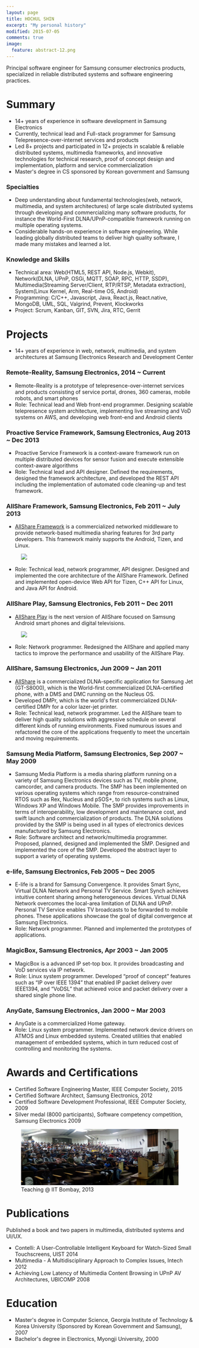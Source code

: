 ```yaml
---
layout: page
title: HOCHUL SHIN
excerpt: "My personal history"
modified: 2015-07-05
comments: true
image:
  feature: abstract-12.png
---
```


Principal software engineer for Samsung consumer electronics products, specialized in reliable distributed systems and software engineering practices. 


# Summary #

- 14+ years of experience in software development in Samsung Electronics 
- Currently, technical lead and Full-stack programmer for Samsung Telepresence-over-internet services and products
- Led 8+ projects and participated in 12+ projects in scalable & reliable distributed systems, multimedia frameworks, and innovative technologies for technical research, proof of concept design and implementation, platform and service commercialization
- Master's degree in CS sponsored by Korean government and Samsung

### Specialties ###

- Deep understanding about fundamental technologies(web, network, multimedia, and system architectures) of large scale distributed systems through developing and commercializing many software products, for instance the World-First DLNA/UPnP-compatible framework running on multiple operating systems. 
- Considerable hands-on experience in software engineering. While leading globally distributed teams to deliver high quality software, I made many mistakes and learned a lot.
	

### Knowledge and Skills ###

- Technical area: Web(HTML5, REST API, Node.js, Webkit), Network(DLNA, UPnP, OSGi, MQTT, SOAP, RPC, HTTP, SSDP), Multimedia(Streaming Server/Client, RTP/RTSP, Metadata extraction), System(Linux Kernel, Arm, Real-time OS, Android) 
- Programming:  C/C++, Javascript, Java, React.js, React.native, MongoDB, UML, SQL, Valgrind, Prevent, Klockworks
- Project: Scrum, Kanban, GIT, SVN, Jira, RTC, Gerrit

# Projects #

- 14+ years of experience in web, network, multimedia, and system architectures at Samsung Electronics Research and Development Center

### Remote-Reality, Samsung Electronics, 2014 ~ Current ###

- Remote-Reality is a prototype of telepresence-over-internet services and products consisting of service portal, drones, 360 cameras, mobile robots, and smart phones
- Role: Technical lead and Web front-end programmer. Designing scalable telepresence system architecture, implementing live streaming and VoD systems on AWS, and developing web front-end and Android clients  

### Proactive Service Framework, Samsung Electronics, Aug 2013 ~ Dec 2013 ###

- Proactive Service Framework is a context-aware framework run on multiple distributed devices for sensor fusion and execute extensible context-aware algorithms
- Role: Technical lead and API designer. Defined the requirements, designed the framework architecture, and developed the REST API including the implementation of automated code cleaning-up and test framework.

### AllShare Framework, Samsung Electronics, Feb 2011 ~ July 2013 ###

- [AllShare Framework](http://developer.samsung.com/technical-doc/view.do?v=T000000038) is a commercialized networked middleware to provide network-based multimedia sharing features for 3rd party developers. This framework mainly supports the Android, Tizen, and Linux. 

<figure>
    <img src="https://encrypted-tbn0.gstatic.com/images?q=tbn:ANd9GcRmU4qf3xJez43CeRWEbwAXPCiTf-asr-exlmV3A_mPvhVM_N_ULYIYAl9x"></a>
</figure>

- Role: Technical lead, network programmer, API designer. Designed and implemented the core architecture of the AllShare Framework. Defined and implemented open-device Web API for Tizen, C++ API for Linux, and Java API for Android.  

### AllShare Play, Samsung Electronics, Feb 2011 ~ Dec 2011 ###

- [AllShare Play](http://www.samsung.com/us/2012-allshare-play/) is the next version of AllShare focused on Samsung Android smart phones and digital televisions. 

<figure>
    <img src="http://www.letsgomobile.org/images/reviews/0186/samsung-galaxy-s3-allshare-play.jpg"></a>
</figure>

- Role: Network programmer. Redesigned the AllShare and applied many tactics to improve the performance and usability of the AllShare Play. 

### AllShare, Samsung Electronics, Jun 2009 ~ Jan 2011 ###

- [AllShare](http://www.samsung.com/sec/apps/mobile/allshare/) is a commercialized DLNA-specific application for Samsung Jet (GT-S8000), which is the World-first commercialized DLNA-certified phone, with a DMS and DMC running on the Nucleus OS. 
- Developed DMPr, which is the world's first commercialized DLNA-certified DMPr for a color lazer-jet printer.
- Role: Technical lead, network programmer. Led the AllShare team to deliver high quality solutions with aggressive schedule on several different kinds of running environments. Fixed numurous issues and refactored the core of the applications frequently to meet the uncertain and moving requirements.  

### Samsung Media Platform, Samsung Electronics, Sep 2007 ~ May 2009 ###

- Samsung Media Platform is a media sharing platform running on a variety of Samsung Electronics devices such as TV, mobile phone, camcorder, and camera products. The SMP has been implemented on various operating systems which range from resource-constrained RTOS such as Rex, Nucleus and pSOS+, to rich systems such as Linux, Windows XP and Windows Mobile. The SMP provides improvements in terms of interoperability, low development and maintenance cost, and swift launch and commercialization of products. The DLNA solutions provided by the SMP is being used in all types of electronics devices manufactured by Samsung Electronics.
- Role: Software architect and network/multimedia programmer. Proposed, planned, designed and implemented the SMP. Designed and implemented the core of the SMP. Developed the abstract layer to support a variety of operating systems.  

### e-life, Samsung Electronics, Feb 2005 ~ Dec 2005 ###

- E-life is a brand for Samsung Convergence. It provides Smart Sync, Virtual DLNA Network and Personal TV Service. Smart Synch achieves intuitive content sharing among heterogeneous devices. Virtual DLNA Network overcomes the local-area limitation of DLNA and UPnP. Personal TV Service enables TV broadcasts to be forwarded to mobile phones. These applications showcase the goal of digital convergence at Samsung Electronics. 
- Role: Network programmer. Planned and implemented the prototypes of applications.  

### MagicBox, Samsung Electronics, Apr 2003 ~ Jan 2005 ###

- MagicBox is a advanced IP set-top box. It provides broadcasting and VoD services via IP network.   
- Role: Linux system programmer. Developed “proof of concept” features such as “IP over IEEE 1394” that enabled IP packet delivery over IEEE1394, and “VoDSL” that achieved voice and packet delivery over a shared single phone line.

### AnyGate, Samsung Electronics, Jan 2000 ~ Mar 2003 ###

- AnyGate is a commercialized Home gateway. 
- Role: Linux system programmer. Implemented network device drivers on ATMOS and Linux embedded systems. Created utilities that enabled management of embedded systems, which in turn reduced cost of controlling and monitoring the systems.

# Awards and Certifications

- Certified Software Engineering Master, IEEE Computer Society, 2015
- Certified Software Architect, Samsung Electronics, 2012
- Certified Software Development Professional, IEEE Computer Society, 2009
- Silver medal (8000 participants), Software competency competition, Samsung Electronics 2009 

<figure>
    <img src="/images/IITBombay.png">
    <figcaption> Teaching @ IIT Bombay, 2013 </figcaption>
</figure>

# Publications #

Published a book and two papers in multimedia, distributed systems and UI/UX. 

- Contelli: A User-Controllable Intelligent Keyboard for Watch-Sized Small Touchscreens, UIST 2014
- Multimedia - A Multidisciplinary Approach to Complex Issues, Intech 2012 
- Achieving Low Latency of Multimedia Content Browsing in UPnP AV Architectures, UBICOMP 2008

# Education #

- Master's degree in Computer Science, Georgia Institute of Technology & Korea University (Sponsored by Korean Government and Samsung), 2007
- Bachelor's degree in Electronics, Myongji University, 2000


